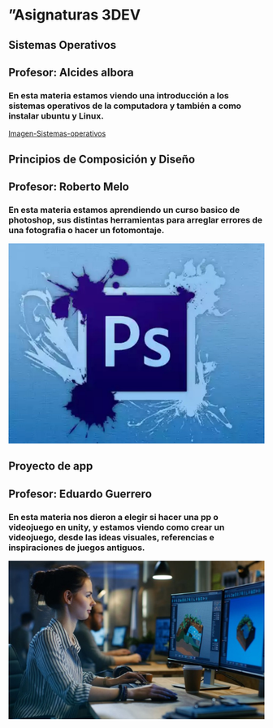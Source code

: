 # ”Asignaturas 3DEV

## Sistemas Operativos 

## Profesor: Alcides albora 

### En esta materia estamos viendo una introducción a los sistemas operativos de la computadora y también a como instalar ubuntu y Linux.

[Imagen-Sistemas-operativos](../Assets/Sistemas%20operativos.jpg)


## Principios de Composición y Diseño 

## Profesor: Roberto Melo 

### En esta materia estamos aprendiendo un curso basico de photoshop, sus distintas herramientas para arreglar errores de una fotografia o hacer un fotomontaje.

![Imagen-comp-y-Diseño](../Assets/Principios%20de%20composición%20y%20diseño.jpg)

## Proyecto de app

## Profesor: Eduardo Guerrero 

### En esta materia nos  dieron a elegir si hacer una pp o videojuego en unity, y estamos viendo como crear un videojuego, desde las ideas visuales, referencias e inspiraciones de juegos antiguos.

![Imagen-Proyecto-App](../Assets/Proyecto%20app.jpg)